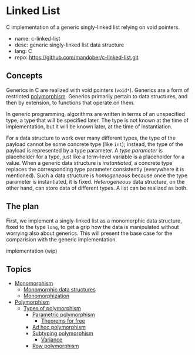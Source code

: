 # Linked List

C implementation of a generic singly-linked list relying on void pointers.

- name: c-linked-list
- desc: generic singly-linked list data structure
- lang: C
- repo: https://github.com/mandober/c-linked-list.git



## Concepts

Generics in C are realized with void pointers (`void*`). Generics are a form of restricted [polymorphism](./polymorphism.md). Generics primarily pertain to data structures, and then by extension, to functions that operate on them.

In generic programming, algorithms are written in terms of an unspecified type, a type that will be specified later. The type is not known at the time of implementation, but it will be known later, at the time of instantiation.

For a data structure to work over many different types, the type of the payload cannot be some concrete type (like `int`); instead, the type of the payload is represented by a type parameter. A *type parameter* is placeholder for a type, just like a term-level variable is a placeholder for a value. When a generic data structure is *instantiated*, a concrete type replaces the corresponding type parameter consistently (everywhere it is mentioned). Such a data structure is *homogeneous* because once the type parameter is instantiated, it is fixed. *Heterogeneous* data structure, on the other hand, can store data of different types. A list can be realized as both.

## The plan

First, we implement a singly-linked list as a monomorphic data structure, fixed to the type `long`, to get a grip how the data is manipulated without worrying also about generics. This will present the base case for the comparision with the generic implementation.

implementation (wip)


## Topics

- [Monomorphism](./monomorphism.md)
  - [Monomorphic data structures](./monomorphism.md#monomorphic-data-structures)
  - [Monomorphization](./monomorphism.md#monomorphization)
- [Polymorphism](./polymorphism.md)
  - [Types of polymorphism](./polymorphism.md#types-of-polymorphism)
    - [Parametric polymorphism](./polymorphism.md#parametric-polymorphism)
      - [Theorems for free](./polymorphism.md#theorems-for-free)
    - [Ad hoc polymorphism](./polymorphism.md#ad-hoc-polymorphism)
    - [Subtyping polymorphism](./polymorphism.md#subtyping-polymorphism)
      - [Variance](./polymorphism.md#variance)
    - [Row polymorphism](./polymorphism.md#row-polymorphism)

